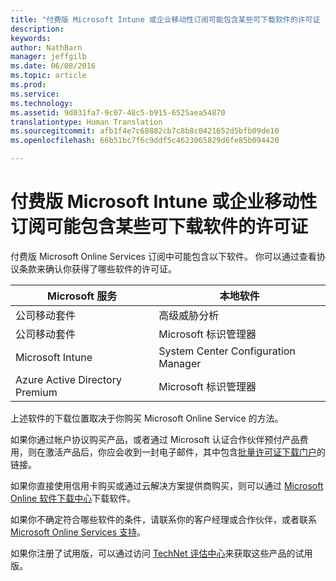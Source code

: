 ```yaml
---
title: "付费版 Microsoft Intune 或企业移动性订阅可能包含某些可下载软件的许可证 | Microsoft Intune"
description: 
keywords: 
author: NathBarn
manager: jeffgilb
ms.date: 06/08/2016
ms.topic: article
ms.prod: 
ms.service: 
ms.technology: 
ms.assetid: 9d031fa7-9c07-48c5-b915-6525aea54870
translationtype: Human Translation
ms.sourcegitcommit: afb1f4e7c68882cb7c8b8c0421652d5bfb09de10
ms.openlocfilehash: 66b51bc7f6c9ddf5c4623065829d6fe85b094420

---
```


# 付费版 Microsoft Intune 或企业移动性订阅可能包含某些可下载软件的许可证

付费版 Microsoft Online Services 订阅中可能包含以下软件。  你可以通过查看协议条款来确认你获得了哪些软件的许可证。

| **Microsoft 服务**    | **本地软件**           |
| ------------- |-------------|
|公司移动套件 |    高级威胁分析 |
|公司移动套件 |    Microsoft 标识管理器 |
|Microsoft Intune | System Center Configuration Manager |
|Azure Active Directory Premium |   Microsoft 标识管理器 |

上述软件的下载位置取决于你购买 Microsoft Online Service 的方法。

如果你通过帐户协议购买产品，或者通过 Microsoft 认证合作伙伴预付产品费用，则在激活产品后，你应会收到一封电子邮件，其中包含[批量许可证下载门户](https://www.microsoft.com/Licensing/servicecenter/default.aspx)的链接。

如果你直接使用信用卡购买或通过云解决方案提供商购买，则可以通过 [Microsoft Online 软件下载中心](https://www.microsoft.com/online/downloads/HomeRealmDiscovery.aspx)下载软件。

如果你不确定符合哪些软件的条件，请联系你的客户经理或合作伙伴，或者联系 [Microsoft Online Services 支持](https://technet.microsoft.com/en-us/dn932057.aspx)。

如果你注册了试用版，可以通过访问 [TechNet 评估中心](https://www.microsoft.com/evalcenter/try)来获取这些产品的试用版。



<!--HONumber=Oct16_HO1-->


